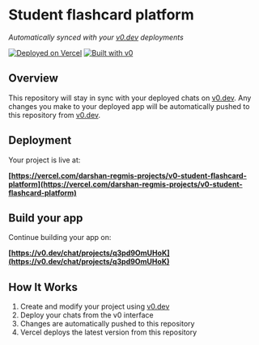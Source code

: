 # Student flashcard platform

*Automatically synced with your [v0.dev](https://v0.dev) deployments*

[![Deployed on Vercel](https://img.shields.io/badge/Deployed%20on-Vercel-black?style=for-the-badge&logo=vercel)](https://vercel.com/darshan-regmis-projects/v0-student-flashcard-platform)
[![Built with v0](https://img.shields.io/badge/Built%20with-v0.dev-black?style=for-the-badge)](https://v0.dev/chat/projects/q3pd9OmUHoK)

## Overview

This repository will stay in sync with your deployed chats on [v0.dev](https://v0.dev).
Any changes you make to your deployed app will be automatically pushed to this repository from [v0.dev](https://v0.dev).

## Deployment

Your project is live at:

**[https://vercel.com/darshan-regmis-projects/v0-student-flashcard-platform](https://vercel.com/darshan-regmis-projects/v0-student-flashcard-platform)**

## Build your app

Continue building your app on:

**[https://v0.dev/chat/projects/q3pd9OmUHoK](https://v0.dev/chat/projects/q3pd9OmUHoK)**

## How It Works

1. Create and modify your project using [v0.dev](https://v0.dev)
2. Deploy your chats from the v0 interface
3. Changes are automatically pushed to this repository
4. Vercel deploys the latest version from this repository
